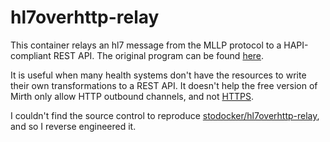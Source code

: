 # hl7overhttp-relay

This container relays an hl7 message from the MLLP protocol to a HAPI-compliant REST API.  The original program can be found [here](https://hapifhir.github.io/hapi-hl7v2/hapi-hl7overhttp/relay_intro.html).  

It is useful when many health systems don't have the resources to write their own transformations to a REST API.  It doesn't help the free version of Mirth only allow HTTP outbound channels, and not [HTTPS](https://forums.mirthproject.io/forum/mirth-connect/support/15422-https-sender).

I couldn't find the source control to reproduce [stodocker/hl7overhttp-relay](https://hub.docker.com/r/stodocker/hl7overhttp-relay), and so I reverse engineered it.  